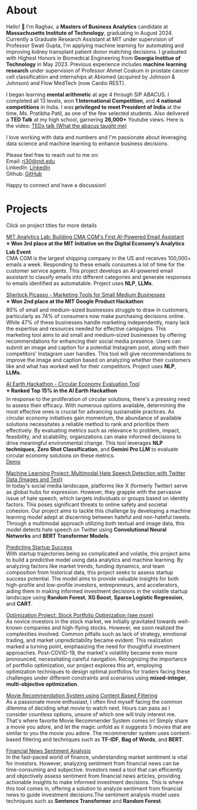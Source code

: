 # About
Hello! 👋 I'm Raghav, a **Masters of Business Analytics** candidate at **Massachusetts Institute of Technology**, graduating in August 2024. Currently a Graduate Research Assistant at MIT under supervision of Professor Swati Gupta, I'm applying machine learning for automating and improving kidney transplant patient donor matching decisions. I graduated with Highest Honors in Biomedical Engineering from **Georgia Institue of Technology** in May 2023. Previous experience includes **machine learning research** under supervision of Professor Ahmet Coskum in prostate cancer cell classification and internships at Abiomed (acquired by Johnson & Johnson) and Flow MedTech (now Cardio REST).<br>

I began learning **mental arithmetic** at age 4 through SIP ABACUS. I completed all 13 levels, won **1 International Competition**, and **4 national competitions** in India. I was **privileged to meet President of India** at the time, Ms. Pratibha Patil, as one of the few selected students. Also delivered a **TED Talk** at my high school, garnering **26,000+** Youtube views. Here is the video: [TEDx talk (What the abacus taught me)](https://www.youtube.com/watch?v=7EYWHe1yyjM) <br>

I love working with data and numbers and I'm passionate about leveraging data science and machine learning to enhance business decisions.<br>

Please feel free to reach out to me on:<br>
Email: rj30@mit.edu<br>
LinkedIn: [LinkedIn](https://www.linkedin.com/in/rrmj/)<br>
Github: [GitHub](https://github.com/raghavmanoharanjayanthi30)<br>

Happy to connect and have a discussion!

# Projects
Click on project titles for more details

[MIT Analytics Lab: Building CMA CGM's First AI-Powered Email Assistant](alab.md) <br>
**⭐ Won 3rd place at the MIT Initiative on the Digital Economy’s Analytics Lab Event <br>**
CMA CGM is the largest shipping company in the US and receives 100,000+ emails a week. Responding to these emails consumes a lot of time for the customer service agents. This project develops an AI-powered email assistant to classify emails into different categories and generate responses to emails identified as automatable. Project uses **NLP**, **LLMs**.

[Sherlock Picasso - Marketing Tools for Small Medium Businesses](https://github.com/maxime7770/Sherlock-Picasso/blob/main/README.md)<br>
**⭐ Won 2nd place at the MIT Google Product Hackathon**<br>
80% of small and medium-sized businesses struggle to draw in customers, particularly as 74% of consumers now make purchasing decisions online. While 47% of these businesses handle marketing independently, many lack the expertise and resources needed for effective campaigns. This marketing tool aims to aid small and medium-sized businesses by offering recommendations for enhancing their social media presence. Users can submit an image and caption for a potential Instagram post, along with their competitors' Instagram user handles. This tool will give recommendations to improve the image and caption based on analyzing whether their customers like and what has worked well for their competitors. Project uses **NLP**, **LLMs**.

[AI Earth Hackathon - Circular Economy Evaluation Tool](https://github.com/raghavmanoharanjayanthi30/AI-Earth-Hackathon)<br>
**⭐ Ranked Top 15% in the AI Earth Hackathon<br>**
In response to the proliferation of circular solutions, there's a pressing need to assess their efficacy. With numerous options available, determining the most effective ones is crucial for advancing sustainable practices. As circular economy initiatives gain momentum, the abundance of available solutions necessitates a reliable method to rank and prioritize them effectively. By evaluating metrics such as relevance to problem, impact, feasibility, and scalability, organizations can make informed decisions to drive meaningful environmental change. This tool leverages **NLP techniques**, **Zero Shot Classification**, and **Gemini Pro LLM** to evaluate circular economy solutions on these metrics.<br>
[Demo](https://ai-earth-hackathon.streamlit.app/)

[Machine Learning Project: Multimodal Hate Speech Detection with Twitter Data (Images and Text)](https://github.com/raghavmanoharanjayanthi30/Multimodal-Hate-Speech-Detection/blob/main/ML_final_report.pdf) <br>
In today's social media landscape, platforms like X (formerly Twitter) serve as global hubs for expression. However, they grapple with the pervasive issue of hate speech, which targets individuals or groups based on identity factors. This poses significant threats to online safety and societal cohesion. Our project aims to tackle this challenge by developing a machine learning model adept at discerning between hateful and non-hateful tweets. Through a multimodal approach utilizing both textual and image data, this model detects hate speech on Twitter using **Convolutional Neural Networks** and **BERT Transformer Models**.

[Predicting Startup Success](https://github.com/raghavmanoharanjayanthi30/Predicting-Startup-Success/blob/main/Analytics%20Edge%20Project%20Report.pdf)<br>
With startup trajectories being so complicated and volatile, this project aims to build a predictive model using data analytics and machine learning. By analyzing factors like market trends, funding dynamics, and team composition from historical data, this project seeks to assess startup success potential. The model aims to provide valuable insights for both high-profile and low-profile investors, entrepreneurs, and accelerators, aiding them in making informed investment decisions in the volatile startup landscape using **Random Forest**, **XG Boost**, **Sparse Logistic Regression**, and **CART**.

[Optimization Project: Stock Portfolio Optimization (see more)](https://github.com/raghavmanoharanjayanthi30/Stock-Portfolio-Optimization/blob/main/OPT%20Project%202023_Final%20Report_US%20Stock%20Portfolio%20Optimization%20(1).pdf)<br>
As novice investors in the stock market, we initially gravitated towards well-known companies and high-flying stocks. However, we soon realized the complexities involved. Common pitfalls such as lack of strategy, emotional trading, and market unpredictability became evident. This realization marked a turning point, emphasizing the need for thoughtful investment approaches. Post-COVID-19, the market's volatility became even more pronounced, necessitating careful navigation. Recognizing the importance of portfolio optimization, our project explores this art, employing optimization techniques to design optimal portfolios for traders facing these challenges under different constraints and scenarios using **mixed-integer**, **multi-objective optimization**.


[Movie Recommendation System using Content Based Filtering](https://github.com/raghavmanoharanjayanthi30/Movie-Recommendation-System/blob/main/README.md) <br>
As a passionate movie enthusiast, I often find myself facing the common dilemma of deciding what movie to watch next. Hours can pass as I consider countless options, unsure of which one will truly interest me. That's where favorite Movie Recommender System comes in! Simply share a movie you adore, and let the magic unfold as it suggests 5 movies that are similar to you the movie you adore. The recommender system uses content-based filtering and techniques such as **TF-IDF**, **Bag of Words**, and **BERT**.


[Financial News Sentiment Analysis](https://github.com/raghavmanoharanjayanthi30/Sentiment-Analysis-Financial-News) <br>
In the fast-paced world of finance, understanding market sentiment is vital for investors. However, analyzing sentiment from financial news can be time-consuming and subjective. Investors need a tool that can efficiently and objectively assess sentiment from financial news articles, providing actionable insights to make informed investment decisions. This is where this tool comes in, offering a solution to analyze sentiment from financial news to guide investment decisions.The sentiment analysis model uses techniques such as **Sentence Transformer** and **Random Forest**.










